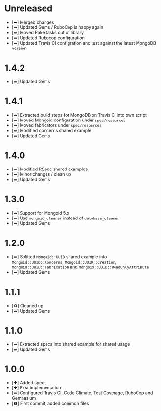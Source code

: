 Unreleased
==========

* [➦] Merged changes
* [➠] Updated Gems / RuboCop is happy again
* [➠] Moved Rake tasks out of library
* [➠] Updated Rubocop configuration
* [➠] Updated Travis CI configration and test against the latest MongoDB version

1.4.2
=====

* [➠] Updated Gems

1.4.1
=====

* [➠] Extracted build steps for MongoDB on Travis CI into own script
* [➠] Moved Mongoid configuration under `spec/resources`
* [➠] Moved fabricators under `spec/resources`
* [➠] Modified concerns shared example
* [➠] Updated Gems

1.4.0
=====

* [➠] Modified RSpec shared examples
* [➠] Minor changes / clean up
* [➠] Updated Gems

1.3.0
=====

* [➠] Support for Mongoid 5.x
* [➠] Use `mongoid_cleaner` instead of `database_cleaner`
* [➠] Updated Gems

1.2.0
=====

* [➠] Splitted `Mongoid::UUID` shared example into `Mongoid::UUID::Concerns`, `Mongoid::UUID::Creation`,
     `Mongoid::UUID::Fabrication` and `Mongoid::UUID::ReadOnlyAttribute`
* [➠] Updated Gems

1.1.1
=====

* [♻] Cleaned up
* [➠] Updated Gems

1.1.0
=====

* [➠] Extracted specs into shared example for shared usage
* [➠] Updated Gems

1.0.0
=====

* [✚] Added specs
* [✚] First implementation
* [➠] Configured Travis CI, Code Climate, Test Coverage, RuboCop and Gemnasium
* [❶] First commit, added common files